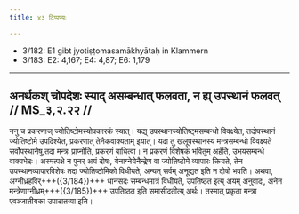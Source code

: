 ```yaml
---
title: ४३ टिप्पण्यः

---
```

- 3/182: E1 gibt jyotiṣṭomasamākhyātaḥ in Klammern
- 3/183: E2: 4,167; E4: 4,87; E6: 1,179

____________________________________________


## अनर्थकश् चोपदेशः स्याद् असम्बन्धात् फलवता, न ह्य् उपस्थानं फलवत् // MS_३,२.२२ //

ननु च प्रकरणाज् ज्योतिष्टोमस्योपकारकं स्यात्। यद्य् उपस्थानज्योतिष्ट्मसम्बन्धो विवक्ष्येत, तदोपस्थानं ज्योतिष्टोमे उपदिश्येत, प्रकरणात् तेनैकवाक्यताम् इयात्। यदा तु खलूपस्थानस्य मन्त्रसम्बन्धो विवक्ष्यते सर्वोपस्थानेषु,तदा मन्त्रः प्राप्नोति, प्रकरणं बाधित्वा। न प्रकरणं विशेषकं भवितुम् अर्हति, उभयसम्बन्धे वाक्यभेदः। अस्मत्पक्षे न पुनर् अयं दोषः, येनाग्नेयेनैन्द्रेण वा ज्योतिष्टोमे व्यापारः क्रियते, तेन उपस्थानव्यापारविशेषः तदा ज्योतिष्टोमिको विधीयते, अन्यत् सर्वम् अनूद्यत इति न दोषो भवति। अथवा, अग्नीध्रहविर्+++({3/184})+++ धानसदः सम्बन्धमात्रं विधीयते, उपतिष्ठत इत्य् अयम् अनुवादः, अनेन मन्त्रेणाग्नीध्रम्+++({3/185})+++ उपतिष्ठत इति समासीदतीत्य् अर्थः। तस्मात् प्रकृता मन्त्रा एवञ्जातीयका उपादातव्या इति।